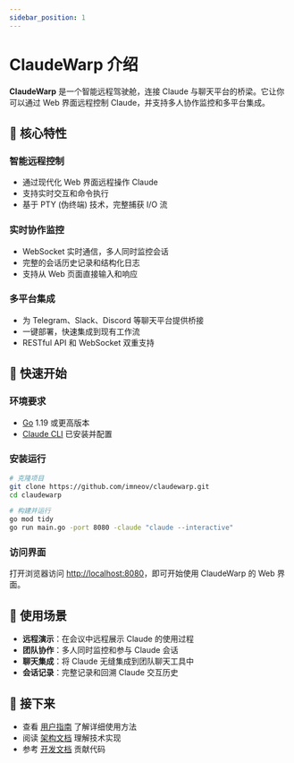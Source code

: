 ```yaml
---
sidebar_position: 1
---
```


# ClaudeWarp 介绍

**ClaudeWarp** 是一个智能远程驾驶舱，连接 Claude 与聊天平台的桥梁。它让你可以通过 Web 界面远程控制 Claude，并支持多人协作监控和多平台集成。

## 🌟 核心特性

### 智能远程控制
- 通过现代化 Web 界面远程操作 Claude
- 支持实时交互和命令执行
- 基于 PTY (伪终端) 技术，完整捕获 I/O 流

### 实时协作监控
- WebSocket 实时通信，多人同时监控会话
- 完整的会话历史记录和结构化日志
- 支持从 Web 页面直接输入和响应

### 多平台集成
- 为 Telegram、Slack、Discord 等聊天平台提供桥接
- 一键部署，快速集成到现有工作流
- RESTful API 和 WebSocket 双重支持

## 🚀 快速开始

### 环境要求

- [Go](https://golang.org/) 1.19 或更高版本
- [Claude CLI](https://claude.ai/cli) 已安装并配置

### 安装运行

```bash
# 克隆项目
git clone https://github.com/imneov/claudewarp.git
cd claudewarp

# 构建并运行
go mod tidy
go run main.go -port 8080 -claude "claude --interactive"
```

### 访问界面

打开浏览器访问 [http://localhost:8080](http://localhost:8080)，即可开始使用 ClaudeWarp 的 Web 界面。

## 🎯 使用场景

- **远程演示**：在会议中远程展示 Claude 的使用过程
- **团队协作**：多人同时监控和参与 Claude 会话
- **聊天集成**：将 Claude 无缝集成到团队聊天工具中
- **会话记录**：完整记录和回溯 Claude 交互历史

## 📖 接下来

- 查看 [用户指南](/docs/user-guide) 了解详细使用方法
- 阅读 [架构文档](/docs/architecture) 理解技术实现
- 参考 [开发文档](/docs/development) 贡献代码
